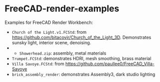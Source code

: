 # FreeCAD-render-examples
Examples for FreeCAD Render Workbench:
- `Church of the Light.v1.FCStd`: from https://github.com/bitacovir/Church_of_the_Light_3D. Demonstrates sunsky light, interior scene, denoising.
- - `Showerhead.zip`: assembly, metal materials
- `Trumpet.FCStd`: demonstrates HDRI, mesh smoothing, brass material
- `Villa Savoye.FCStd`: from https://github.com/paullee0/FreeCAD_Villa-Savoye
- `brick_assembly_render`: demonstrates Assembly3, dark studio lighting
